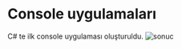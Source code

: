# Console uygulamaları
C# te ilk console uygulaması oluşturuldu.
![sonuc](https://user-images.githubusercontent.com/86554799/147359844-3b2c0c32-5e64-4fe9-850e-d0e3722d5de4.jpg)
